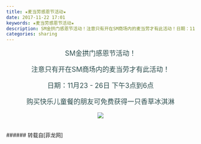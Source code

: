 ```yaml
---
title: ★麦当劳感恩节活动★
date: 2017-11-22 17:01
keywords: ★麦当劳感恩节活动★
description: SM金拱门感恩节活动！注意只有开在SM商场内的麦当劳才有此活动！日期：11月23 - 26日 下午3点到6点购买快乐儿童餐的朋友可免费获得一只香草冰淇淋
categories: sharing
---
```

<td class="t_f" id="postmessage_991422">

<div align="center"><font size="4"><font color="#2f4f4f">SM金拱门感恩节活动！</font></font></div><br/>
<div align="center"><font size="4"><font color="#2f4f4f">注意只有开在SM商场内的麦当劳才有此活动！</font></font></div><br/>
<div align="center"><font size="4"><font color="#2f4f4f">日期：11月23 - 26日 下午3点到6点</font></font></div><br/>
<div align="center"><font size="4"><font color="#2f4f4f">购买快乐儿童餐的朋友可免费获得一只香草冰淇淋</font></font></div><br/>
<div align="center">

<img aid="683737" data-cf-modified-c705fe8d02e4247bf7347131-="" file="data/attachment/forum/201711/22/165727cwxmxah0q5wrc8x8.jpg.thumb.jpg" id="aimg_683737" inpost="1" onclick="" onmouseover="" src="http://www.flw.ph/data/attachment/forum/201711/22/165727cwxmxah0q5wrc8x8.jpg" style="cursor:pointer" zoomfile="data/attachment/forum/201711/22/165727cwxmxah0q5wrc8x8.jpg"/>


</div><br/>
<br/>
</td>
###### 转载自[菲龙网]